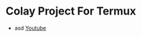 # Colay Project For Termux
- asd
[Youtube](https://www.youtube.com/channel/UC8Ao1YisJbPGCNG73EhtDCw)

